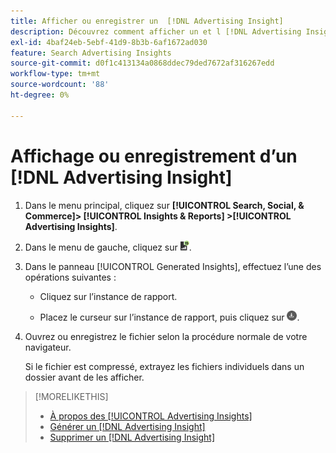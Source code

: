 ```yaml
---
title: Afficher ou enregistrer un  [!DNL Advertising Insight]
description: Découvrez comment afficher un et l [!DNL Advertising Insight] enregistrer dans un fichier .
exl-id: 4baf24eb-5ebf-41d9-8b3b-6af1672ad030
feature: Search Advertising Insights
source-git-commit: d0f1c413134a0868ddec79ded7672af316267edd
workflow-type: tm+mt
source-wordcount: '88'
ht-degree: 0%

---
```


# Affichage ou enregistrement d’un [!DNL Advertising Insight]

1. Dans le menu principal, cliquez sur **[!UICONTROL Search, Social, & Commerce]> [!UICONTROL Insights & Reports] >[!UICONTROL Advertising Insights]**.

2. Dans le menu de gauche, cliquez sur ![Rapports](/help/search-social-commerce/assets/insight-reports.png "Rapports").

3. Dans le panneau [!UICONTROL Generated Insights], effectuez l’une des opérations suivantes :

   * Cliquez sur l’instance de rapport.

   * Placez le curseur sur l’instance de rapport, puis cliquez sur ![Télécharger](/help/search-social-commerce/assets/insight-download.png "Télécharger").

4. Ouvrez ou enregistrez le fichier selon la procédure normale de votre navigateur.

   Si le fichier est compressé, extrayez les fichiers individuels dans un dossier avant de les afficher.

>[!MORELIKETHIS]
>
>* [À propos des [!UICONTROL Advertising Insights]](insight-about.md)
>* [Générer un  [!DNL Advertising Insight]](insight-generate.md)
>* [Supprimer un [!DNL Advertising Insight]](insight-delete.md)
